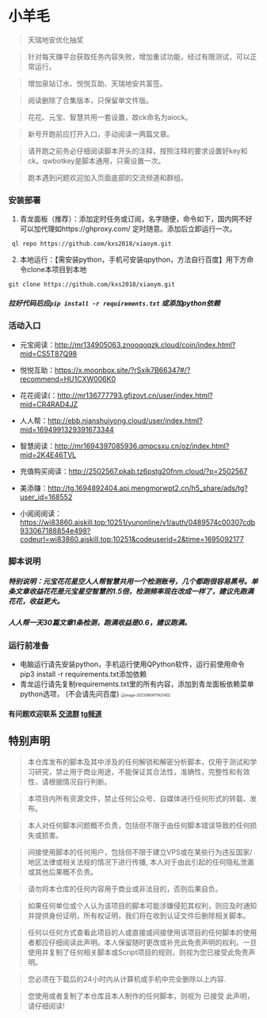 # 小羊毛

> 天瑞地安优化抽奖

> 针对每天赚平台获取任务内容失败，增加重试功能，经过有限测试，可以正常运行。

> 增加泉站订水、悦悦互助、天瑞地安共富签。

> 阅读删除了合集版本，只保留单文件版。

> 花花、元宝、智慧共用一套设置，故ck命名为aiock。

> 新号开跑前应打开入口，手动阅读一两篇文章。

> 请开跑之前务必仔细阅读脚本开头的注释，按照注释的要求设置好key和ck。qwbotkey是脚本通用，只需设置一次。

> 跑本遇到问题欢迎加入页面底部的交流频道和群组。

### 安装部署
1. 青龙面板（推荐）：添加定时任务或订阅，名字随便，命令如下，国内网不好可以加代理如https://ghproxy.com/ 定时随意。添加后立即运行一次。
```
 ql repo https://github.com/kxs2018/xiaoym.git
```

2. 本地运行：【需安装python，手机可安装qpython，方法自行百度】用下方命令clone本项目到本地
```
git clone https://github.com/kxs2018/xiaoym.git
```
   
##### 拉好代码后应`pip install -r requirements.txt` 或添加python依赖

### 活动入口

- 元宝阅读：http://mr134905063.znooqoqzk.cloud/coin/index.html?mid=CS5T87Q98

- 悦悦互助：https://x.moonbox.site/?rSxik7B66347#/?recommend=HU1CXW006K0

- 花花阅读(：http://mr136777793.gfizovt.cn/user/index.html?mid=CR4RAD4JZ
  
- 人人帮：http://ebb.nianshuiyong.cloud/user/index.html?mid=1694991329391673344
  
- 智慧阅读：http://mr1694397085936.qmpcsxu.cn/oz/index.html?mid=2K4E46TVL

- 充值购买阅读：http://2502567.pkab.tz6pstg20fnm.cloud/?p=2502567

- 美添赚：http://tg.1694892404.api.mengmorwpt2.cn/h5_share/ads/tg?user_id=168552

- 小阅阅阅读：https://wi83860.aiskill.top:10251/yunonline/v1/auth/0489574c00307cdb933067188854e498?codeurl=wi83860.aiskill.top:10251&codeuserid=2&time=1695092177

### 脚本说明
##### 特别说明：元宝花花星空人人帮智慧共用一个检测账号，几个都跑很容易黑号。单条文章收益花花是元宝星空智慧的1.5倍，检测频率现在改成一样了，建议先跑满花花，收益更大。
##### 人人帮一天30篇文章1条检测，跑满收益是0.6，建议跑满。


### 运行前准备

- 电脑运行请先安装python，手机运行使用QPython软件，运行前使用命令pip3 install -r requirements.txt添加依赖
- 青龙运行请先复制requirements.txt里的所有内容，添加到青龙面板依赖菜单python选项，
  (不会请先问百度)
  <img src="https://i.ibb.co/YkvPSfw/11-14-22-1a2c3190414bbb47831b867cdc7974e8-508d11540.png" alt="image-20230904111421402" style="zoom:50%;" />


#### 有问题欢迎联系 [交流群](https://t.me/+cNiIXWDt0QM2N2Fl)    [tg频道](https://t.me/+uyR92pduL3RiNzc1)

## 特别声明
> 本仓库发布的脚本及其中涉及的任何解锁和解密分析脚本，仅用于测试和学习研究，禁止用于商业用途，不能保证其合法性，准确性，完整性和有效性，请根据情况自行判断。

> 本项目内所有资源文件，禁止任何公众号、自媒体进行任何形式的转载、发布。

> 本人对任何脚本问题概不负责，包括但不限于由任何脚本错误导致的任何损失或损害。

> 间接使用脚本的任何用户，包括但不限于建立VPS或在某些行为违反国家/地区法律或相关法规的情况下进行传播, 本人对于由此引起的任何隐私泄漏或其他后果概不负责。

> 请勿将本仓库的任何内容用于商业或非法目的，否则后果自负。

> 如果任何单位或个人认为该项目的脚本可能涉嫌侵犯其权利，则应及时通知并提供身份证明，所有权证明，我们将在收到认证文件后删除相关脚本。

> 任何以任何方式查看此项目的人或直接或间接使用该项目的任何脚本的使用者都应仔细阅读此声明。本人保留随时更改或补充此免责声明的权利。一旦使用并复制了任何相关脚本或Script项目的规则，则视为您已接受此免责声明。

> 您必须在下载后的24小时内从计算机或手机中完全删除以上内容.

> 您使用或者复制了本仓库且本人制作的任何脚本，则视为 已接受 此声明，请仔细阅读!
